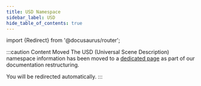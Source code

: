 ```yaml
---
title: USD Namespace
sidebar_label: USD
hide_table_of_contents: true
---
```


import {Redirect} from '@docusaurus/router';

<Redirect to="/namespaces/usd" />

:::caution Content Moved
The USD (Universal Scene Description) namespace information has been moved to a [dedicated page](/namespaces/usd) as part of our documentation restructuring.

You will be redirected automatically.
::: 